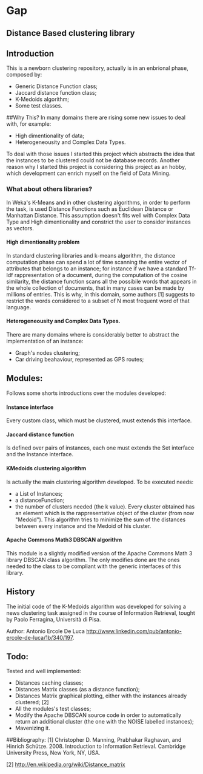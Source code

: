 # Gap
## Distance Based clustering library

## Introduction
This is a newborn clustering repository, actually is in an enbrional phase, composed by:
- Generic Distance Function class;
- Jaccard distance function class;
- K-Medoids algorithm;
- Some test classes.

##Why This?
In many domains there are rising some new issues to deal with, for example:
- High dimentionality of data;
- Heterogeneousity and Complex Data Types.

To deal with those issues I started this project which abstracts the idea that the instances to be clustered could not be database records.
Another reason why I started this project is considering this project as an hobby, which development can enrich myself on the field of Data Mining.

### What about others libraries?
In Weka's K-Means and in other clustering algorithms, in order to perform the task, is used Distance Functions such as Euclidean Distance or Manhattan Distance. This assumption doesn't fits well with Complex Data Type and High dimentionality and constrict the user to consider instances as vectors.

#### High dimentionality problem
In standard clustering libraries and k-means algorithm, the distance computation phase can spend a lot of time scanning the entire vector of attributes that belongs to an instance; for instance if we have a standard Tf-Idf rappresentation of a document, during the computation of the cosine similarity, the distance function scans all the possibile words that appears in the whole collection of documents, that in many cases can be made by millions of entries.
This is why, in this domain, some authors [1] suggests to restrict the words considered to a subset of N most frequent word of that language. 

#### Heterogeneousity and Complex Data Types.
There are many domains where is considerably better to abstract the implementation of an instance:
- Graph's nodes clustering;
- Car driving beahaviour, represented as GPS routes;

## Modules:
Follows some shorts introductions over the modules developed:

#### Instance interface
Every custom class, which must be clustered, must extends this interface.

#### Jaccard distance function
Is defined over pairs of instances, each one must extends the Set interface and the Instance interface.

#### KMedoids clustering algorithm
Is actually the main clustering algorithm developed.
To be executed needs:
- a List of Instances; 
- a distanceFunction;
- the number of clusters needed (the k value).
Every cluster obtained has an element which is the rappresentative object of the cluster (from now "Medoid").
This algorithm tries to minimize the sum of the distances between every instance and the Medoid of his cluster.

#### Apache Commons Math3 DBSCAN algorithm  
This module is a slightly modified version of the Apache Commons Math 3 library DBSCAN class algorithm.
The only modifies done are the ones needed to the class to be compliant with the generic interfaces of this library. 

## History
The initial code of the K-Medoids algorithm was developed for solving a news clustering task assigned in the course of Information Retrieval, tought by Paolo Ferragina, Università di Pisa.

Author: Antonio Ercole De Luca 
http://www.linkedin.com/pub/antonio-ercole-de-luca/1b/340/197.



## Todo:
Tested and well implemented:
- Distances caching classes;
- Distances Matrix classes (as a distance function);
- Distances Matrix graphical plotting, either with the instances already clustered; [2]
- All the modules's test classes;
- Modify the Apache DBSCAN source code in order to automatically return an additional cluster (the one with the NOISE labelled instances);
- Mavenizing it.


##Bibliography:
[1] Christopher D. Manning, Prabhakar Raghavan, and Hinrich Schütze. 2008. Introduction to Information Retrieval. Cambridge University Press, New York, NY, USA.

[2] http://en.wikipedia.org/wiki/Distance_matrix
